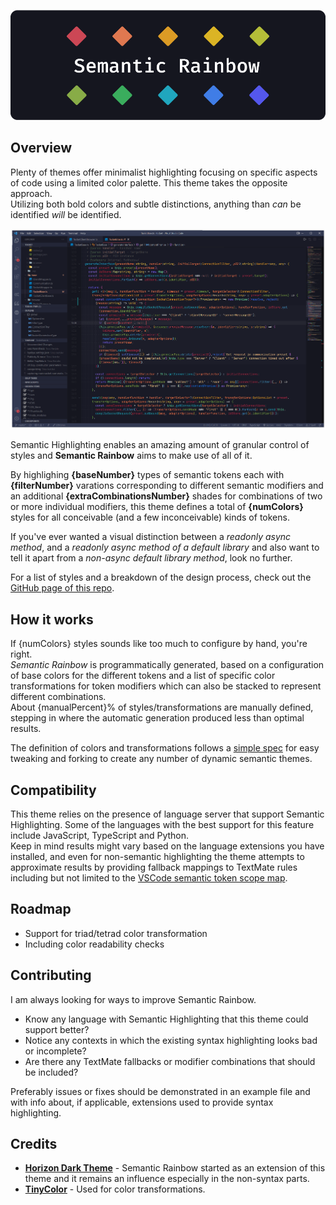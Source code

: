 ![Banner](../assets/SR_Banner.png)

## Overview
Plenty of themes offer minimalist highlighting focusing on specific aspects of code using a limited color palette. This theme takes the opposite approach.  
Utilizing both bold colors and subtle distinctions, anything than *can* be identified *will* be identified.  

![Banner](../assets/SR_Example.png)

Semantic Highlighting enables an amazing amount of granular control of styles and **Semantic Rainbow** aims to make use of all of it.

By highlighing **{baseNumber}** types of semantic tokens each with **{filterNumber}** varations corresponding to different semantic modifiers and an additional **{extraCombinationsNumber}** shades for combinations of two or more individual modifiers, this theme defines a total of **{numColors}** styles for all conceivable (and a few inconceivable) kinds of tokens.

If you've ever wanted a visual distinction between a *readonly async method*, and a *readonly async method of a default library* and also want to tell it apart from a *non-async default library method*, look no further.

For a list of styles and a breakdown of the design process, check out the [GitHub page of this repo]('').

## How it works
If {numColors} styles sounds like too much to configure by hand, you're right.  
*Semantic Rainbow* is programmatically generated, based on a configuration of base colors for the different tokens and a list of specific color transformations for token modifiers which can also be stacked to represent different combinations.  
About {manualPercent}% of styles/transformations are manually defined, stepping in where the automatic generation produced less than optimal results.

The definition of colors and transformations follows a [simple spec]('') for easy tweaking and forking to create any number of dynamic semantic themes.

## Compatibility
This theme relies on the presence of language server that support Semantic Highlighting. Some of the languages with the best support for this feature include JavaScript, TypeScript and Python.  
Keep in mind results might vary based on the language extensions you have installed, and even for non-semantic highlighting the theme attempts to approximate results by providing fallback mappings to TextMate rules including but not limited to the [VSCode semantic token scope map](https://code.visualstudio.com/api/language-extensions/semantic-highlight-guide#semantic-token-scope-map).

## Roadmap
* Support for triad/tetrad color transformation
* Including color readability checks

## Contributing
I am always looking for ways to improve Semantic Rainbow.
* Know any language with Semantic Highlighting that this theme could support better?
* Notice any contexts in which the existing syntax highlighting looks bad or incomplete?
* Are there any TextMate fallbacks or modifier combinations that should be included?

Preferably issues or fixes should be demonstrated in an example file and with info about, if applicable, extensions used to provide syntax highlighting.

## Credits
* [**Horizon Dark Theme**](https://horizontheme.netlify.app/) - Semantic Rainbow started as an extension of this theme and it remains an influence especially in the non-syntax parts. 
* [**TinyColor**](https://github.com/bgrins/TinyColor) -  Used for color transformations.
